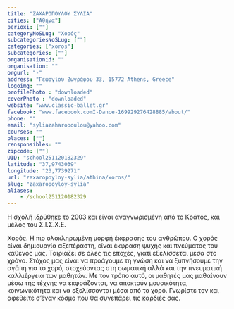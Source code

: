 ```yaml
---
title: "ΖΑΧΑΡΟΠΟΥΛΟΥ ΣΥΛΙΑ"
cities: ["Αθήνα"]
perioxi: [""]
categoryNoSLug: "Χορός"
subcategoriesNoSLug: [""]
categories: ["xoros"]
subcategories: [""]
organisationid: ""
organisation: ""
orgurl: "-"
address: "Γεωργίου Ζωγράφου 33, 15772 Athens, Greece"
logoimg: ""
profilePhoto : "downloaded"
coverPhoto : "downloaded"
website: "www.classic-ballet.gr"
facebook: "www.facebook.comI-Dance-169929276428885/about/"
phone: ""
email: "syliazaharopoulou@yahoo.com"
courses: ""
places: [""]
rensponsibles: ""
zipcode: [""]
UID: "school251120182329"
latitude: "37,9743039"
longitude: "23,7739271"
url: "zaxaropoyloy-sylia/athina/xoros/"
slug: "zaxaropoyloy-sylia"
aliases:
    - /school251120182329
---
```



Η σχολή ιδρύθηκε το 2003 και είναι αναγνωρισμένη από το Κράτος, και μέλος του Σ.Ι.Σ.Χ.Ε.

Χορός. Η πιο ολοκληρωμένη μορφή έκφρασης του ανθρώπου. Ο χορός είναι δημιουργία αξεπέραστη, είναι έκφραση ψυχής και πνεύματος του καθενός μας. Ταιριάζει σε όλες τις εποχές, γιατί εξελίσσεται μέσα στο χρόνο. Στόχος μας είναι να προάγουμε τη γνώση και να ξυπνήσουμε την αγάπη για το χορό, στοχεύοντας στη σωματική αλλά και την πνευματική καλλιέργεια των μαθητών. Με τον τρόπο αυτό, οι μαθητές μας μαθαίνουν μέσω της τέχνης να εκφράζονται, να αποκτούν μουσικότητα, κοινωνικότητα και να εξελίσσονται μέσα από το χορό. Γνωρίστε τον και αφεθείτε σ’έναν κόσμο που θα συνεπάρει τις καρδιές σας.